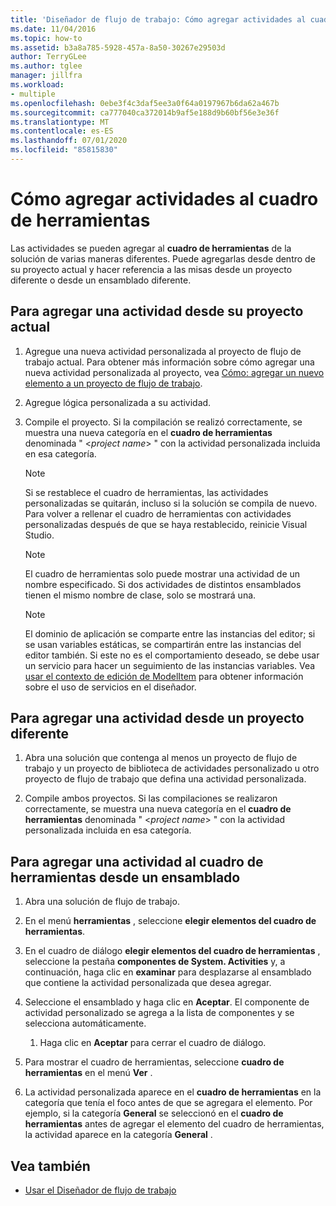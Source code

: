 ```yaml
---
title: 'Diseñador de flujo de trabajo: Cómo agregar actividades al cuadro de herramientas'
ms.date: 11/04/2016
ms.topic: how-to
ms.assetid: b3a8a785-5928-457a-8a50-30267e29503d
author: TerryGLee
ms.author: tglee
manager: jillfra
ms.workload:
- multiple
ms.openlocfilehash: 0ebe3f4c3daf5ee3a0f64a0197967b6da62a467b
ms.sourcegitcommit: ca777040ca372014b9af5e188d9b60bf56e3e36f
ms.translationtype: MT
ms.contentlocale: es-ES
ms.lasthandoff: 07/01/2020
ms.locfileid: "85815830"
---
```

# <a name="how-to-add-activities-to-the-toolbox"></a>Cómo agregar actividades al cuadro de herramientas

Las actividades se pueden agregar al **cuadro de herramientas** de la solución de varias maneras diferentes. Puede agregarlas desde dentro de su proyecto actual y hacer referencia a las misas desde un proyecto diferente o desde un ensamblado diferente.

## <a name="to-add-an-activity-from-within-your-current-project"></a>Para agregar una actividad desde su proyecto actual

1. Agregue una nueva actividad personalizada al proyecto de flujo de trabajo actual. Para obtener más información sobre cómo agregar una nueva actividad personalizada al proyecto, vea [Cómo: agregar un nuevo elemento a un proyecto de flujo de trabajo](../workflow-designer/how-to-add-a-new-item-to-a-workflow-project.md).

2. Agregue lógica personalizada a su actividad.

3. Compile el proyecto. Si la compilación se realizó correctamente, se muestra una nueva categoría en el **cuadro de herramientas** denominada " \<*project name*> " con la actividad personalizada incluida en esa categoría.

    > [!NOTE]
    > Si se restablece el cuadro de herramientas, las actividades personalizadas se quitarán, incluso si la solución se compila de nuevo. Para volver a rellenar el cuadro de herramientas con actividades personalizadas después de que se haya restablecido, reinicie Visual Studio.

    > [!NOTE]
    > El cuadro de herramientas solo puede mostrar una actividad de un nombre especificado. Si dos actividades de distintos ensamblados tienen el mismo nombre de clase, solo se mostrará una.

    > [!NOTE]
    > El dominio de aplicación se comparte entre las instancias del editor; si se usan variables estáticas, se compartirán entre las instancias del editor también. Si este no es el comportamiento deseado, se debe usar un servicio para hacer un seguimiento de las instancias variables. Vea [usar el contexto de edición de ModelItem](/dotnet/framework/windows-workflow-foundation/using-the-modelitem-editing-context) para obtener información sobre el uso de servicios en el diseñador.

## <a name="to-add-an-activity-from-within-a-different-project"></a>Para agregar una actividad desde un proyecto diferente

1. Abra una solución que contenga al menos un proyecto de flujo de trabajo y un proyecto de biblioteca de actividades personalizado u otro proyecto de flujo de trabajo que defina una actividad personalizada.

2. Compile ambos proyectos. Si las compilaciones se realizaron correctamente, se muestra una nueva categoría en el **cuadro de herramientas** denominada " \<*project name*> " con la actividad personalizada incluida en esa categoría.

## <a name="to-add-an-activity-to-the-toolbox-from-an-assembly"></a>Para agregar una actividad al cuadro de herramientas desde un ensamblado

1. Abra una solución de flujo de trabajo.

2. En el menú **herramientas** , seleccione **elegir elementos del cuadro de herramientas**.

3. En el cuadro de diálogo **elegir elementos del cuadro de herramientas** , seleccione la pestaña **componentes de System. Activities** y, a continuación, haga clic en **examinar** para desplazarse al ensamblado que contiene la actividad personalizada que desea agregar.

4. Seleccione el ensamblado y haga clic en **Aceptar**. El componente de actividad personalizado se agrega a la lista de componentes y se selecciona automáticamente.

    1. Haga clic en **Aceptar** para cerrar el cuadro de diálogo.

5. Para mostrar el cuadro de herramientas, seleccione **cuadro de herramientas** en el menú **Ver** .

6. La actividad personalizada aparece en el **cuadro de herramientas** en la categoría que tenía el foco antes de que se agregara el elemento. Por ejemplo, si la categoría **General** se seleccionó en el **cuadro de herramientas** antes de agregar el elemento del cuadro de herramientas, la actividad aparece en la categoría **General** .

## <a name="see-also"></a>Vea también

- [Usar el Diseñador de flujo de trabajo](developing-applications-with-the-workflow-designer.md)
